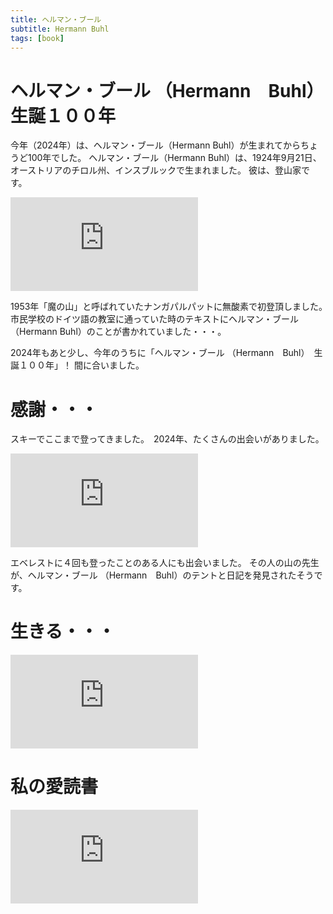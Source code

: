 ```yaml
---
title: ヘルマン・ブール
subtitle: Hermann Buhl
tags: [book]
---
```


# ヘルマン・ブール （Hermann　Buhl）　生誕１００年

今年（2024年）は、ヘルマン・ブール（Hermann Buhl）が生まれてからちょうど100年でした。
ヘルマン・ブール（Hermann Buhl）は、1924年9月21日、オーストリアのチロル州、インスブルックで生まれました。
彼は、登山家です。

![20241209zirbenweg](https://piwigo.schickl.de/i.php?/upload/2024/12/14/20241214132124-c5396ba9-me.jpg)

1953年「魔の山」と呼ばれていたナンガパルパットに無酸素で初登頂しました。　
市民学校のドイツ語の教室に通っていた時のテキストにヘルマン・ブール（Hermann Buhl）のことが書かれていました・・・。

2024年もあと少し、今年のうちに「ヘルマン・ブール （Hermann　Buhl）　生誕１００年」！
間に合いました。


# 感謝・・・

スキーでここまで登ってきました。　2024年、たくさんの出会いがありました。

![20241209seefelderjoch](https://piwigo.schickl.de/i.php?/upload/2024/12/14/20241214132149-2b50591f-me.jpg)

エベレストに４回も登ったことのある人にも出会いました。
その人の山の先生が、ヘルマン・ブール （Hermann　Buhl）のテントと日記を発見されたそうです。


# 生きる・・・

![20241209hohemunde](https://piwigo.schickl.de/i.php?/upload/2024/12/14/20241214132225-ac6aa62e-me.jpg)

# 私の愛読書

![20241209buchhermannbuhl](https://piwigo.schickl.de/i.php?/upload/2024/12/14/20241214132416-e1180265-me.jpg)

